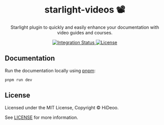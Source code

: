 <div align="center">
  <h1>starlight-videos 📽️</h1>
  <p>Starlight plugin to quickly and easily enhance your documentation with video guides and courses.</p>
</div>

<div align="center">
  <a href="https://github.com/HiDeoo/starlight-videos/actions/workflows/integration.yml">
    <img alt="Integration Status" src="https://github.com/HiDeoo/starlight-videos/actions/workflows/integration.yml/badge.svg" />
  </a>
  <a href="https://github.com/HiDeoo/starlight-videos/blob/main/LICENSE">
    <img alt="License" src="https://badgen.net/github/license/HiDeoo/starlight-videos" />
  </a>
  <br />
</div>

## Documentation

Run the documentation locally using [pnpm](https://pnpm.io):

```shell
pnpm run dev
```

## License

Licensed under the MIT License, Copyright © HiDeoo.

See [LICENSE](https://github.com/HiDeoo/starlight-videos/blob/main/LICENSE) for more information.
